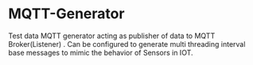 # MQTT-Generator
Test data MQTT generator acting as publisher of data to MQTT Broker(Listener) . Can be configured to generate multi threading interval base messages to mimic the behavior of Sensors in IOT.
